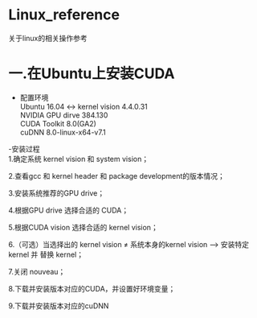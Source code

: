 # Linux_reference
关于linux的相关操作参考

# 一.在Ubuntu上安装CUDA
- 配置环境  
  Ubuntu 16.04 <-> kernel vision 4.4.0.31  
  NVIDIA GPU dirve 384.130  
  CUDA Toolkit 8.0(GA2)  
  cuDNN 8.0-linux-x64-v7.1  
  
-安装过程  
1.确定系统 kernel vision 和 system vision；  
  
2.查看gcc 和 kernel header 和 package development的版本情况；  
  
3.安装系统推荐的GPU drive；  
  
4.根据GPU drive 选择合适的 CUDA；  
  
5.根据CUDA vision 选择合适的 kernel vision；  
  
6.（可选）当选择出的 kernel vision ≠ 系统本身的kernel vision  --> 安装特定kernel 并 替换 kernel；  
  
7.关闭 nouveau；  
  
8.下载并安装版本对应的CUDA，并设置好环境变量；  
  
9.下载并安装版本对应的cuDNN
